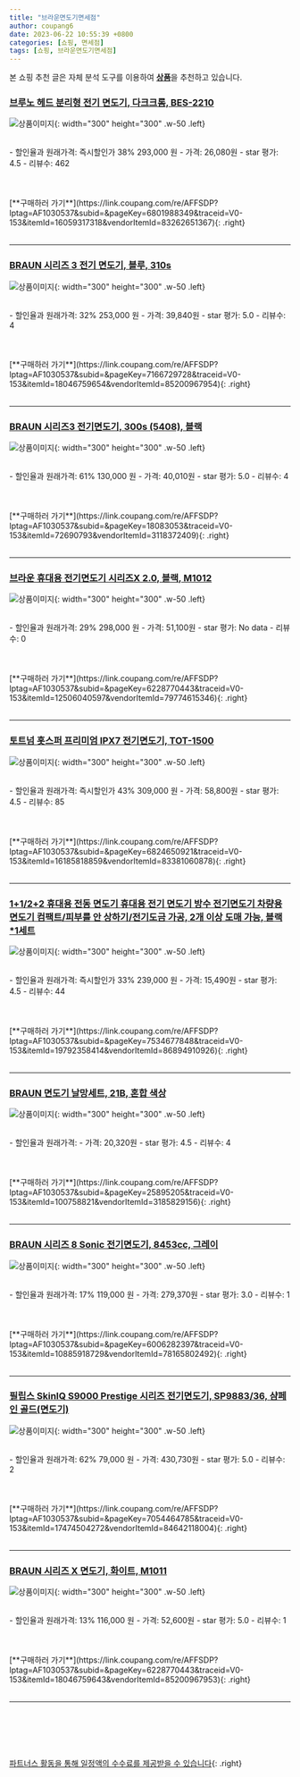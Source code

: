 ```yaml
---
title: "브라운면도기면세점"
author: coupang6
date: 2023-06-22 10:55:39 +0800
categories: [쇼핑, 면세점]
tags: [쇼핑, 브라운면도기면세점]
---
```


본 쇼핑 추천 글은 자체 분석 도구를 이용하여 [**상품**](https://link.coupang.com/a/bao1ui)을 추천하고 있습니다.

### [브루노 헤드 분리형 전기 면도기, 다크크롬, BES-2210](https://link.coupang.com/re/AFFSDP?lptag=AF1030537&subid=&pageKey=6801988349&traceid=V0-153&itemId=16059317318&vendorItemId=83262651367)

![상품이미지](https://thumbnail6.coupangcdn.com/thumbnails/remote/230x230ex/image/retail/images/729454138518059-dcc88a8b-4108-4bcb-9111-48603c4bf7e1.jpg){: width="300" height="300" .w-50 .left}


<br>
- 할인율과 원래가격: 즉시할인가 38%  293,000   원
- 가격: 26,080원
- star 평가: 4.5
- 리뷰수: 462
<br>
<br>
<br>
<br>
[**구매하러 가기**](https://link.coupang.com/re/AFFSDP?lptag=AF1030537&subid=&pageKey=6801988349&traceid=V0-153&itemId=16059317318&vendorItemId=83262651367){: .right}
<br>
<br>

---

### [BRAUN 시리즈 3 전기 면도기, 블루, 310s](https://link.coupang.com/re/AFFSDP?lptag=AF1030537&subid=&pageKey=7166729728&traceid=V0-153&itemId=18046759654&vendorItemId=85200967954)

![상품이미지](https://thumbnail8.coupangcdn.com/thumbnails/remote/230x230ex/image/retail/images/2023/02/28/15/2/2583f307-cbe5-4bfe-a675-7214c2d9b1b8.jpg){: width="300" height="300" .w-50 .left}


<br>
- 할인율과 원래가격: 32%  253,000   원
- 가격: 39,840원
- star 평가: 5.0
- 리뷰수: 4
<br>
<br>
<br>
<br>
[**구매하러 가기**](https://link.coupang.com/re/AFFSDP?lptag=AF1030537&subid=&pageKey=7166729728&traceid=V0-153&itemId=18046759654&vendorItemId=85200967954){: .right}
<br>
<br>

---

### [BRAUN 시리즈3 전기면도기, 300s (5408), 블랙](https://link.coupang.com/re/AFFSDP?lptag=AF1030537&subid=&pageKey=18083053&traceid=V0-153&itemId=72690793&vendorItemId=3118372409)

![상품이미지](https://thumbnail9.coupangcdn.com/thumbnails/remote/230x230ex/image/retail/images/8666794972171864-bc6cbca2-df58-4285-bb57-bb59198bc3e3.jpg){: width="300" height="300" .w-50 .left}


<br>
- 할인율과 원래가격: 61%  130,000   원
- 가격: 40,010원
- star 평가: 5.0
- 리뷰수: 4
<br>
<br>
<br>
<br>
[**구매하러 가기**](https://link.coupang.com/re/AFFSDP?lptag=AF1030537&subid=&pageKey=18083053&traceid=V0-153&itemId=72690793&vendorItemId=3118372409){: .right}
<br>
<br>

---

### [브라운 휴대용 전기면도기 시리즈X 2.0, 블랙, M1012](https://link.coupang.com/re/AFFSDP?lptag=AF1030537&subid=&pageKey=6228770443&traceid=V0-153&itemId=12506040597&vendorItemId=79774615346)

![상품이미지](https://thumbnail10.coupangcdn.com/thumbnails/remote/230x230ex/image/rs_quotation_api/celcig34/922b4567cf4d421c84cb6bda57127bbc.jpg){: width="300" height="300" .w-50 .left}


<br>
- 할인율과 원래가격: 29%  298,000   원
- 가격: 51,100원
- star 평가: No data
- 리뷰수: 0
<br>
<br>
<br>
<br>
[**구매하러 가기**](https://link.coupang.com/re/AFFSDP?lptag=AF1030537&subid=&pageKey=6228770443&traceid=V0-153&itemId=12506040597&vendorItemId=79774615346){: .right}
<br>
<br>

---

### [토트넘 홋스퍼 프리미엄 IPX7 전기면도기, TOT-1500](https://link.coupang.com/re/AFFSDP?lptag=AF1030537&subid=&pageKey=6824650921&traceid=V0-153&itemId=16185818859&vendorItemId=83381060878)

![상품이미지](https://thumbnail9.coupangcdn.com/thumbnails/remote/230x230ex/image/vendor_inventory/033b/b3149d3443d7cc4b0f97d62ebe6392b23aed64c8acbcfc5369a7132654bb.jpg){: width="300" height="300" .w-50 .left}


<br>
- 할인율과 원래가격: 즉시할인가 43%  309,000   원
- 가격: 58,800원
- star 평가: 4.5
- 리뷰수: 85
<br>
<br>
<br>
<br>
[**구매하러 가기**](https://link.coupang.com/re/AFFSDP?lptag=AF1030537&subid=&pageKey=6824650921&traceid=V0-153&itemId=16185818859&vendorItemId=83381060878){: .right}
<br>
<br>

---

### [1+1/2+2 휴대용 전동 면도기 휴대용 전기 면도기 방수 전기면도기 차량용면도기 컴팩트/피부를 안 상하기/전기도금 가공, 2개 이상 도매 가능, 블랙*1세트](https://link.coupang.com/re/AFFSDP?lptag=AF1030537&subid=&pageKey=7534677848&traceid=V0-153&itemId=19792358414&vendorItemId=86894910926)

![상품이미지](https://thumbnail9.coupangcdn.com/thumbnails/remote/230x230ex/image/vendor_inventory/cad8/d0c65479c9611d67b37da01c25feb0bbaf70e0c14130c5d387ddef5dbc9b.png){: width="300" height="300" .w-50 .left}


<br>
- 할인율과 원래가격: 즉시할인가 33%  239,000   원
- 가격: 15,490원
- star 평가: 4.5
- 리뷰수: 44
<br>
<br>
<br>
<br>
[**구매하러 가기**](https://link.coupang.com/re/AFFSDP?lptag=AF1030537&subid=&pageKey=7534677848&traceid=V0-153&itemId=19792358414&vendorItemId=86894910926){: .right}
<br>
<br>

---

### [BRAUN 면도기 날망세트, 21B, 혼합 색상](https://link.coupang.com/re/AFFSDP?lptag=AF1030537&subid=&pageKey=25895205&traceid=V0-153&itemId=100758821&vendorItemId=3185829156)

![상품이미지](https://thumbnail6.coupangcdn.com/thumbnails/remote/230x230ex/image/retail/images/19162493167395-382d38ee-25b8-467e-ab91-cb47440e1d97.png){: width="300" height="300" .w-50 .left}


<br>
- 할인율과 원래가격: 
- 가격: 20,320원
- star 평가: 4.5
- 리뷰수: 4
<br>
<br>
<br>
<br>
[**구매하러 가기**](https://link.coupang.com/re/AFFSDP?lptag=AF1030537&subid=&pageKey=25895205&traceid=V0-153&itemId=100758821&vendorItemId=3185829156){: .right}
<br>
<br>

---

### [BRAUN 시리즈 8 Sonic 전기면도기, 8453cc, 그레이](https://link.coupang.com/re/AFFSDP?lptag=AF1030537&subid=&pageKey=6006282397&traceid=V0-153&itemId=10885918729&vendorItemId=78165802492)

![상품이미지](https://thumbnail7.coupangcdn.com/thumbnails/remote/230x230ex/image/retail/images/1947133167293599-a76046e4-1bf4-488e-bad7-e39504c6b727.jpg){: width="300" height="300" .w-50 .left}


<br>
- 할인율과 원래가격: 17%  119,000   원
- 가격: 279,370원
- star 평가: 3.0
- 리뷰수: 1
<br>
<br>
<br>
<br>
[**구매하러 가기**](https://link.coupang.com/re/AFFSDP?lptag=AF1030537&subid=&pageKey=6006282397&traceid=V0-153&itemId=10885918729&vendorItemId=78165802492){: .right}
<br>
<br>

---

### [필립스 SkinIQ S9000 Prestige 시리즈 전기면도기, SP9883/36, 샴페인 골드(면도기)](https://link.coupang.com/re/AFFSDP?lptag=AF1030537&subid=&pageKey=7054464785&traceid=V0-153&itemId=17474504272&vendorItemId=84642118004)

![상품이미지](https://thumbnail10.coupangcdn.com/thumbnails/remote/230x230ex/image/retail/images/2366883932326346-d481121b-7e4b-4891-b5d9-c0ff68c94f27.jpg){: width="300" height="300" .w-50 .left}


<br>
- 할인율과 원래가격: 62%  79,000   원
- 가격: 430,730원
- star 평가: 5.0
- 리뷰수: 2
<br>
<br>
<br>
<br>
[**구매하러 가기**](https://link.coupang.com/re/AFFSDP?lptag=AF1030537&subid=&pageKey=7054464785&traceid=V0-153&itemId=17474504272&vendorItemId=84642118004){: .right}
<br>
<br>

---

### [BRAUN 시리즈 X 면도기, 화이트, M1011](https://link.coupang.com/re/AFFSDP?lptag=AF1030537&subid=&pageKey=6228770443&traceid=V0-153&itemId=18046759643&vendorItemId=85200967953)

![상품이미지](https://thumbnail10.coupangcdn.com/thumbnails/remote/230x230ex/image/retail/images/2023/02/28/15/7/37f4a052-8861-40c9-87a4-ded1ae3be970.jpg){: width="300" height="300" .w-50 .left}


<br>
- 할인율과 원래가격: 13%  116,000   원
- 가격: 52,600원
- star 평가: 5.0
- 리뷰수: 1
<br>
<br>
<br>
<br>
[**구매하러 가기**](https://link.coupang.com/re/AFFSDP?lptag=AF1030537&subid=&pageKey=6228770443&traceid=V0-153&itemId=18046759643&vendorItemId=85200967953){: .right}
<br>
<br>

---
<br><br><br><br><br> [파트너스 활동을 통해 일정액의 수수료를 제공받을 수 있습니다](https://link.coupang.com/a/bao1ui){: .right}
